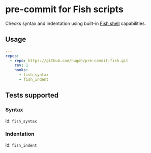# pre-commit for Fish scripts

Checks syntax and indentation using built-in [Fish shell](https://fishshell.com/) capabilities.

## Usage

```yaml
---
repos:
  - repo: https://github.com/hugoh/pre-commit-fish.git
    rev: 1
    hooks:
      - fish_syntax
      - fish_indent
```

## Tests supported

### Syntax

Id: `fish_syntax`

### Indentation

Id: `fish_indent`
